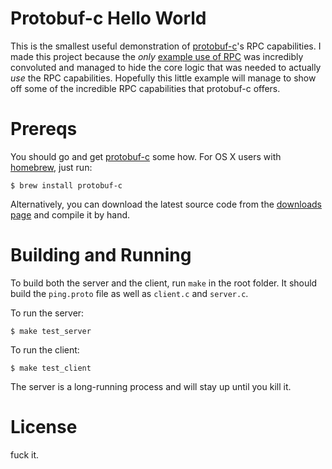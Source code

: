 # Protobuf-c Hello World

This is the smallest useful demonstration of [protobuf-c](https://code.google.com/p/protobuf-c/)'s RPC capabilities. I made this project because the _only_ [example use of RPC](https://code.google.com/p/protobuf-c/wiki/RPC_Example) was incredibly convoluted and managed to hide the core logic that was needed to actually _use_ the RPC capabilities. Hopefully this little example will manage to show off some of the incredible RPC capabilities that protobuf-c offers.

# Prereqs

You should go and get [protobuf-c](https://code.google.com/p/protobuf-c/) some how. For OS X users with [homebrew](http://mxcl.github.io/homebrew/), just run:

    $ brew install protobuf-c

Alternatively, you can download the latest source code from the [downloads page](https://code.google.com/p/protobuf-c/downloads/list) and compile it by hand.

# Building and Running

To build both the server and the client, run `make` in the root folder. It should build the `ping.proto` file as well as `client.c` and `server.c`.

To run the server:

    $ make test_server

To run the client:

    $ make test_client

The server is a long-running process and will stay up until you kill it.

# License

fuck it.